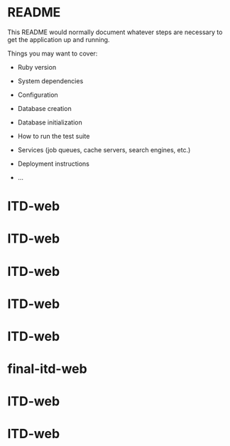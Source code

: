 # README

This README would normally document whatever steps are necessary to get the
application up and running.

Things you may want to cover:

* Ruby version

* System dependencies

* Configuration

* Database creation

* Database initialization

* How to run the test suite

* Services (job queues, cache servers, search engines, etc.)

* Deployment instructions

* ...
# ITD-web
# ITD-web
# ITD-web
# ITD-web
# ITD-web
# final-itd-web
# ITD-web
# ITD-web

